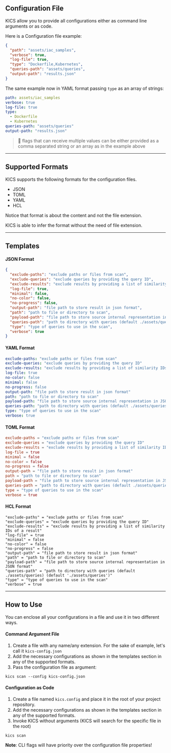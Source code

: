 ## Configuration File

KICS allow you to provide all configurations either as command line arguments or as code.

Here is a Configuration file example:

```JSON
{
  "path": "assets/iac_samples",
  "verbose": true,
  "log-file": true,
  "type": "Dockerfile,Kubernetes",
  "queries-path": "assets/queries",
  "output-path": "results.json"
}
```

The same example now in YAML format passing `type` as an array of strings:

```YAML
path: assets/iac_samples
verbose: true
log-file: true
type:
  - Dockerfile
  - Kubernetes
queries-path: "assets/queries"
output-path: "results.json"
```

> 📝 flags that can receive multiple values can be either provided as a comma separated string or an array as in the example above

---

## Supported Formats
KICS supports the following formats for the configuration files.

- JSON
- TOML
- YAML
- HCL

Notice that format is about the content and not the file extension.

KICS is able to infer the format without the need of file extension.

---

## Templates

#### JSON Format

```JSON
{
  "exclude-paths": "exclude paths or files from scan",
  "exclude-queries": "exclude queries by providing the query ID",
  "exclude-results": "exclude results by providing a list of similarity IDs of a result",
  "log-file": true,
  "minimal": false,
  "no-color": false,
  "no-progress": false,
  "output-path": "file path to store result in json format",
  "path": "path to file or directory to scan",
  "payload-path": "file path to store source internal representation in JSON format",
  "queries-path": "path to directory with queries (default ./assets/queries) (default './assets/queries')",
  "type": "type of queries to use in the scan",
  "verbose": true
}
```

#### YAML Format

```YAML
exclude-paths: "exclude paths or files from scan"
exclude-queries: "exclude queries by providing the query ID"
exclude-results: "exclude results by providing a list of similarity IDs of a result"
log-file: true
no-color: false
minimal: false
no-progress: false
output-path: "file path to store result in json format"
path: "path to file or directory to scan"
payload-path: "file path to store source internal representation in JSON format"
queries-path: "path to directory with queries (default ./assets/queries) (default './assets/queries')"
type: "type of queries to use in the scan"
verbose: true
```

#### TOML Format

```TOML
exclude-paths = "exclude paths or files from scan"
exclude-queries = "exclude queries by providing the query ID"
exclude-results = "exclude results by providing a list of similarity IDs of a result"
log-file = true
minimal = false
no-color = false
no-progress = false
output-path = "file path to store result in json format"
path = "path to file or directory to scan"
payload-path = "file path to store source internal representation in JSON format"
queries-path = "path to directory with queries (default ./assets/queries) (default './assets/queries')"
type = "type of queries to use in the scan"
verbose = true
```

#### HCL Format

```hcl
"exclude-paths" = "exclude paths or files from scan"
"exclude-queries" = "exclude queries by providing the query ID"
"exclude-results" = "exclude results by providing a list of similarity IDs of a result"
"log-file" = true
"minimal" = false
"no-color" = false
"no-progress" = false
"output-path" = "file path to store result in json format"
"path" = "path to file or directory to scan"
"payload-path" = "file path to store source internal representation in JSON format"
"queries-path" = "path to directory with queries (default ./assets/queries) (default './assets/queries')"
"type" = "type of queries to use in the scan"
"verbose" = true
```

---


## How to Use
You can enclose all your configurations in a file and use it in two different ways.

#### Command Argument File

1. Create a file with any name/any extension. For the sake of example, let's call it `kics-config.json`
2. Add the necessary configurations as shown in the templates section in any of the supported formats.
3. Pass the configuration file as argument:
```
kics scan --config kics-config.json
```

#### Configuration as Code

1. Create a file named `kics.config` and place it in the root of your project repository.
2. Add the necessary configurations as shown in the templates section in any of the supported formats.
3. Invoke KICS without arguments (KICS will search for the specific file in the root)
```
kics scan
```

**Note**: CLI flags will have priority over the configuration file properties!
